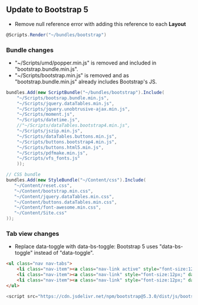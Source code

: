 ## Update to Bootstrap 5

- Remove null reference error with adding this reference to each **Layout**
```csharp
@Scripts.Render("~/bundles/bootstrap")
```

### Bundle changes
- "~/Scripts/umd/popper.min.js" is removed and included in "bootstrap.bundle.min.js".
- "~/Scripts/bootstrap.min.js" is removed and as "bootstrap.bundle.min.js" already includes Bootstrap's JS.
    
```csharp title="BundleConfig.cs" hl_lines="2 3"
bundles.Add(new ScriptBundle("~/bundles/bootstrap").Include(
    "~/Scripts/bootsrap.bundle.min.js",
    "~/Scripts/jquery.dataTables.min.js",
    "~/Scripts/jquery.unobtrusive-ajax.min.js",
    "~/Scripts/moment.js",
    "~/Scripts/datetime.js",
    //"~/Scripts/dataTables.bootstrap4.min.js",
    "~/Scripts/jszip.min.js",
    "~/Scripts/dataTables.buttons.min.js",
    "~/Scripts/buttons.bootstrap4.min.js",
    "~/Scripts/buttons.html5.min.js",
    "~/Scripts/pdfmake.min.js",
    "~/Scripts/vfs_fonts.js"
    ));

// CSS bundle
bundles.Add(new StyleBundle("~/Content/css").Include(
   "~/Content/reset.css",
   "~/Content/bootstrap.min.css",
   "~/Content/jquery.dataTables.min.css",
   "~/Content/buttons.dataTables.min.css",
   "~/Content/font-awesome.min.css",
   "~/Content/Site.css"
));
```

### Tab view changes
- Replace data-toggle with data-bs-toggle: Bootstrap 5 uses "data-bs-toggle" instead of "data-toggle".
  
```html
<ul class="nav nav-tabs">
    <li class="nav-item"><a class="nav-link active" style="font-size:12px;" data-bs-toggle="tab" href="#persTab">Personaler</a></li>
    <li class="nav-item"><a class="nav-link" style="font-size:12px;" data-bs-toggle="tab" href="#fbTab">Firmenbetreuer</a></li>
    <li class="nav-item"><a class="nav-link" style="font-size:12px;" data-bs-toggle="tab" href="#adTab">Admins</a></li>
</ul>
```

```csharp
<script src="https://cdn.jsdelivr.net/npm/bootstrap@5.3.0/dist/js/bootstrap.bundle.min.js"></script>
```
